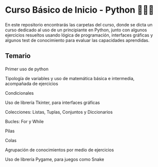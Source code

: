 <h1 align="left">Curso Básico de Inicio - Python 🐍🚀✨</h1>

###

<p align="left">En este repositorio encontrarás las carpetas del curso, donde se dicta un curso dedicado al uso de un principiante en Python, junto con algunos ejercicios resueltos usando lógica de programación, interfaces gráficas y algunos test de conocimiento para evaluar las capacidades aprendidas.</p>

###

<h2 align="left">Temario</h2>

###

<p align="left">Primer uso de python</p>
<p align="left">Tipología de variables y uso de matemática básica e intermedia, acompañada de ejercicios</p>
<p align="left">Condicionales</p>
<p align="left">Uso de librería Tkinter, para interfaces gráficas</p>
<p align="left">Colecciones: Listas, Tuplas, Conjuntos y Diccionarios</p>
<p align="left">Bucles: For y While</p>
<p align="left">Pilas</p>
<p align="left">Colas</p>
<p align="left">Agrupación de conocimientos por medio de ejercicios</p>
<p align="left">Uso de librería Pygame, para juegos como Snake</p>

###

